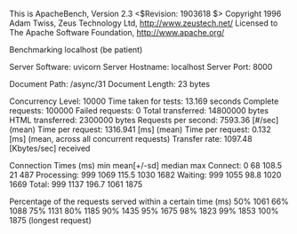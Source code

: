This is ApacheBench, Version 2.3 <$Revision: 1903618 $>
Copyright 1996 Adam Twiss, Zeus Technology Ltd, http://www.zeustech.net/
Licensed to The Apache Software Foundation, http://www.apache.org/

Benchmarking localhost (be patient)


Server Software:        uvicorn
Server Hostname:        localhost
Server Port:            8000

Document Path:          /async/31
Document Length:        23 bytes

Concurrency Level:      10000
Time taken for tests:   13.169 seconds
Complete requests:      100000
Failed requests:        0
Total transferred:      14800000 bytes
HTML transferred:       2300000 bytes
Requests per second:    7593.36 [#/sec] (mean)
Time per request:       1316.941 [ms] (mean)
Time per request:       0.132 [ms] (mean, across all concurrent requests)
Transfer rate:          1097.48 [Kbytes/sec] received

Connection Times (ms)
              min  mean[+/-sd] median   max
Connect:        0   68 108.5     21     487
Processing:   999 1069 115.5   1030    1682
Waiting:      999 1055  98.8   1020    1669
Total:        999 1137 196.7   1061    1875

Percentage of the requests served within a certain time (ms)
  50%   1061
  66%   1088
  75%   1131
  80%   1185
  90%   1435
  95%   1675
  98%   1823
  99%   1853
 100%   1875 (longest request)
